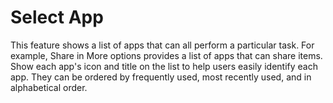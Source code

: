 # Select App

This feature shows a list of apps that can all perform a particular task. For example, Share in More options provides a list of apps that can share items. Show each app's icon and title on the list to help users easily identify each app. They can be ordered by frequently used, most recently used, and in alphabetical order.

